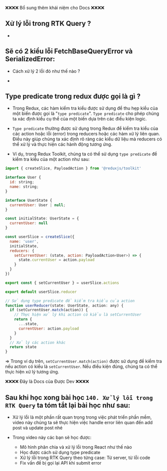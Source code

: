 ❌❌❌❌ Bổ sung thêm khái niệm cho Docs ❌❌❌❌

## Xử lý lỗi trong RTK Query ?

-

## Sẽ có 2 kiểu lỗi FetchBaseQueryError và SerializedError:

- Cách xử lý 2 lỗi đó như thế nào ?

-

## Type predicate trong redux được gọi là gì ?

- Trong Redux, các hàm kiểm tra kiểu được sử dụng để thu hẹp kiểu của một biến được gọi là "`type predicate`". `Type predicate` cho phép chúng ta xác định kiểu cụ thể của một biến dựa trên các điều kiện logic.

- `Type predicate` thường được sử dụng trong Redux để kiểm tra kiểu của các action hoặc lỗi (error) trong reducers hoặc các hàm xử lý liên quan. Điều này giúp chúng ta xác định rõ ràng các kiểu dữ liệu mà reducers có thể xử lý và thực hiện các hành động tương ứng.

- Ví dụ, trong Redux Toolkit, chúng ta có thể sử dụng `type predicate` để kiểm tra kiểu của một action như sau:

```jsx
import { createSlice, PayloadAction } from '@reduxjs/toolkit'

interface User {
  id: string;
  name: string;
}

interface UserState {
  currentUser: User | null;
}

const initialState: UserState = {
  currentUser: null
}

const userSlice = createSlice({
  name: 'user',
  initialState,
  reducers: {
    setCurrentUser: (state, action: PayloadAction<User>) => {
      state.currentUser = action.payload
    }
  }
})

export const { setCurrentUser } = userSlice.actions

export default userSlice.reducer

// Sử dụng type predicate để kiểm tra kiểu của action
function userReducer(state: UserState, action: any) {
  if (setCurrentUser.match(action)) {
    // Thực hiện xử lý khi action có kiểu là setCurrentUser
    return {
      ...state,
      currentUser: action.payload
    }
  }
  // Xử lý các action khác
  return state
}
```

=> Trong ví dụ trên, `setCurrentUser.match(action)` được sử dụng để kiểm tra nếu action có kiểu là `setCurrentUser`. Nếu điều kiện đúng, chúng ta có thể thực hiện xử lý tương ứng.

❌❌❌❌ Đây là Docs của Được Dev ❌❌❌❌

## Sau khi học xong bài học `140. Xử lý lỗi trong RTK Query` ta tóm tắt lại bài học như sau:

- Xử lý lỗi là một phần rất quan trọng trong việc phát triển phần mềm, video này chúng ta sẽ thực hiện việc handle error liên quan đến add post và update post nhé

- Trong video này các bạn sẽ học được:

  - Mô hình phân chia và xử lý lỗi trong React như thế nào
  - Học được cách sử dụng type predicate
  - Xử lý lỗi trong RTK Query theo từng case: Từ server, từ lỗi code
  - Fix vấn đề bị gọi lại API khi submit error
